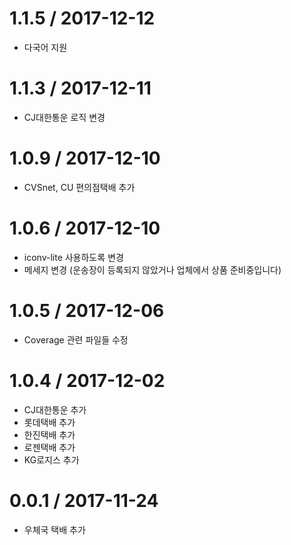 1.1.5 / 2017-12-12
===================
  * 다국어 지원
  
1.1.3 / 2017-12-11
===================
  * CJ대한통운 로직 변경
  
1.0.9 / 2017-12-10
===================
  * CVSnet, CU 편의점택배 추가

1.0.6 / 2017-12-10
===================
  * iconv-lite 사용하도록 변경
  * 메세지 변경 (운송장이 등록되지 않았거나 업체에서 상품 준비중입니다)
  
1.0.5 / 2017-12-06
===================
  * Coverage 관련 파일들 수정

1.0.4 / 2017-12-02
===================
  
  * CJ대한통운 추가
  * 롯데택배 추가
  * 한진택배 추가
  * 로젠택배 추가
  * KG로지스 추가
  

0.0.1 / 2017-11-24
===================

  * 우체국 택배 추가
